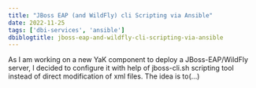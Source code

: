 ```yaml
---
title: "JBoss EAP (and WildFly) cli Scripting via Ansible"
date: 2022-11-25
tags: ['dbi-services', 'ansible']
dbiblogtitle: jboss-eap-and-wildfly-cli-scripting-via-ansible
---
```

As I am working on a new YaK component to deploy a JBoss-EAP/WildFly server, I decided to configure it with help of jboss-cli.sh scripting tool instead of direct modification of xml files. The idea is to(…)